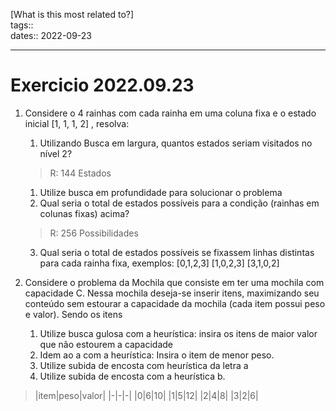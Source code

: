 [What is this most related to?]  
tags::   
dates:: 2022-09-23    

---
#  Exercicio 2022.09.23

1. Considere o 4 rainhas com cada rainha em uma coluna fixa e o estado inicial [1, 1, 1, 2] , resolva:
	1. Utilizando Busca em largura, quantos estados seriam visitados no nível 2?
	> R: 144 Estados
	1. Utilize busca em profundidade para solucionar o problema
	2. Qual seria o total de estados possíveis para a condição (rainhas em colunas fixas) acima?
	> R: 256 Possibilidades
	
	3. Qual seria o total de estados possíveis se fixassem linhas distintas para cada rainha fixa, exemplos: [0,1,2,3]  [1,0,2,3]  [3,1,0,2]
2. Considere o problema da Mochila que consiste em ter uma mochila com capacidade C. Nessa mochila deseja-se inserir itens, maximizando seu conteúdo sem estourar a capacidade da mochila (cada item possui peso e valor). Sendo os itens
	1. Utilize busca gulosa com a heurística: insira os itens de maior valor que não estourem a capacidade
	2. Idem ao a com a heurística: Insira o item de menor peso.
	3. Utilize subida de encosta com heurística da letra a
	4. Utilize subida de encosta com a heurística b.



> |item|peso|valor|
|-|-|-|
|0|6|10|
|1|5|12|
|2|4|8|
|3|2|6|

	